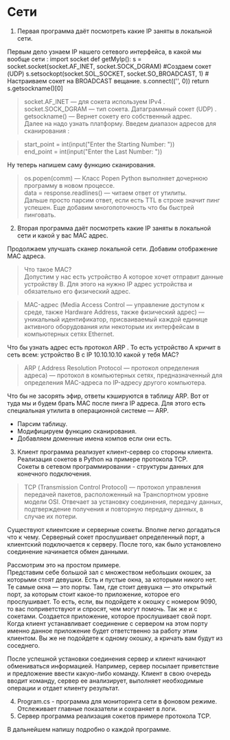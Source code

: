 # Сети 

1. Первая программа даёт посмотреть какие IP заняты в локальной сети.

  Первым дело узнаем IP нашего сетевого интерфейса, в какой мы вообще сети :
      import socket
      def getMyIp():
          s = socket.socket(socket.AF_INET, socket.SOCK_DGRAM) #Создаем сокет (UDP)
          s.setsockopt(socket.SOL_SOCKET, socket.SO_BROADCAST, 1) # Настраиваем сокет на BROADCAST вещание.
          s.connect(('<broadcast>', 0))
          return s.getsockname()[0]
  
> socket.AF_INET — для сокета используем IPv4 .  
> socket.SOCK_DGRAM — тип сокета. Датаграммный сокет (UDP) .  
> getsockname() — Вернет сокету его собственный адрес.  
  Далее на надо узнать платформу.
  Введем диапазон адресов для сканирования :

> start_point = int(input("Enter the Starting Number: "))  
> end_point = int(input("Enter the Last Number: "))

  Ну теперь напишем саму функцию сканирования.  
> os.popen(comm) — Класс Popen Python выполняет дочернюю программу в новом процессе.  
> data = response.readlines() — читаем ответ от утилиты.  
Дальше просто парсим ответ, если есть TTL в строке значит пинг успешен.
Еще добавим многопоточность что бы быстрей пинговать. 

2. Вторая программа даёт посмотреть какие IP заняты в локальной сети и какой у вас MAC адрес. 

Продолжаем улучшать сканер локальной сети. Добавим отображение MAC адреса.

> Что такое MAC?   
  Допустим у нас есть устройство А которое хочет отправит данные устройству В. Для этого на нужно IP адрес устройства и обязательно его физический адрес.  

> MAC-адрес (Media Access Control — управление доступом к среде, также Hardware Address, также физический адрес) — уникальный идентификатор, присваиваемый каждой единице активного оборудования или некоторым их интерфейсам в компьютерных сетях Ethernet.  

Что бы узнать адрес есть протокол ARP . То есть устройство A кричит в сеть всем: устройство В с IP 10.10.10.10 какой у тебя MAC?  

> ARP (.Address Resolution Protocol — протокол определения адреса) — протокол в компьютерных сетях, предназначенный для определения MAC-адреса по IP-адресу другого компьютера.  

Что бы не засорять эфир, ответы кэшируются в таблицу ARP. Вот от туда мы и будем брать MAC после пинга IP адреса. Для этого есть специальная утилита в операционной системе — ARP.  

- Парсим таблицу.
- Модифицируем функцию сканирования.  
- Добавляем доменные имена компов если они есть.

3. Клиент программа реализует клиент-сервер со стороны клиента.   
Реализация сокетов в Python на примере протокола TCP.  
Сокеты в сетевом программировании - структуры данных для конечного подключения.  

> TCP (Transmission Control Protocol) — протокол управления передачей пакетов, расположенный на Транспортном уровне модели OSI. Отвечает за установку соединения, передачу данных, подтверждение получения и повторную передачу данных, в случае их потери.    

Существуют клиентские и серверные сокеты. Вполне легко догадаться что к чему. Серверный сокет прослушивает определенный порт, а клиентский подключается к серверу. После того, как было установлено соединение начинается обмен данными.  

Рассмотрим это на простом примере.  
Представим себе большой зал с множеством небольших окошек, за которыми стоят девушки. Есть и пустые окна, за которыми никого нет. Те самые окна — это порты. Там, где стоит девушка — это открытый порт, за которым стоит какое-то приложение, которое его прослушивает. То есть, если, вы подойдете к окошку с номером 9090, то вас поприветствуют и спросят, чем могут помочь. Так же и с сокетами. 
Создается приложение, которое прослушивает свой порт. Когда клиент устанавливает соединение с сервером на этом порту именно данное приложение будет ответственно за работу этим клиентом. Вы же не подойдете к одному окошку, а кричать вам будут из соседнего.  

После успешной установки соединения сервер и клиент начинают обмениваться информацией. Например, сервер посылает приветствие и предложение ввести какую-либо команду. Клиент в свою очередь вводит команду, сервер ее анализирует, выполняет необходимые операции и отдает клиенту результат.  

4. Program.cs - программа для мониторинга сети в фоновом режиме. Отслеживает главные показатели и сохраняет в логи. 
5. Сервер программа реализация сокетов примере протокола TCP.

В дальнейшем напишу подробно о каждой программе. 
